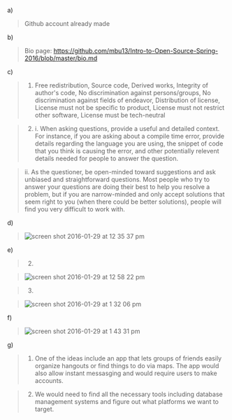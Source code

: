 a) 
> Github account already made

b) 
> Bio page: https://github.com/mbu13/Intro-to-Open-Source-Spring-2016/blob/master/bio.md

c) 
> 1) Free redistribution, Source code, Derived works, Integrity of author's code, No discrimination against persons/groups, No discrimination against fields of endeavor, Distribution of license, License must not be specific to product, License must not restrict other software, License must be tech-neutral

> 2) i. When asking questions, provide a useful and detailed context. For instance, if you are asking about a compile time error, provide details regarding the language you are using, the snippet of code that you think is causing the error, and other potentially relevent details needed for people to answer the question.

> ii. As the questioner, be open-minded toward suggestions and ask unbiased and straightforward questions. Most people who try to answer your questions are doing their best to help you resolve a problem, but if you are narrow-minded and only accept solutions that seem right to you (when there could be better solutions), people will find you very difficult to work with.

d)
> ![screen shot 2016-01-29 at 12 35 37 pm](https://cloud.githubusercontent.com/assets/4596631/12683072/0895cffa-c685-11e5-85bf-6f3ca21d9128.png)

e)
> 2) 

> ![screen shot 2016-01-29 at 12 58 22 pm](https://cloud.githubusercontent.com/assets/4596631/12684399/c08cb6da-c68c-11e5-987d-f1972de22095.png)

> 3)

> ![screen shot 2016-01-29 at 1 32 06 pm](https://cloud.githubusercontent.com/assets/4596631/12684401/c2fba264-c68c-11e5-9437-6dd8fff92362.png)

f)
> ![screen shot 2016-01-29 at 1 43 31 pm](https://cloud.githubusercontent.com/assets/4596631/12684706/5e47c1c0-c68e-11e5-9105-e1c21ab646e6.png)

g) 
> 1) One of the ideas include an app that lets groups of friends easily organize hangouts or find things to do via maps. The app would also allow instant messasging and would require users to make accounts.

> 2) We would need to find all the necessary tools including database management systems and figure out what platforms we want to target.

